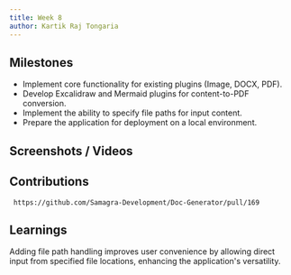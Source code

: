 ```yaml
---
title: Week 8
author: Kartik Raj Tongaria  
---
```


## Milestones
- Implement core functionality for existing plugins (Image, DOCX, PDF).
- Develop Excalidraw and Mermaid plugins for content-to-PDF conversion.
- Implement the ability to specify file paths for input content.
- Prepare the application for deployment on a local environment.

## Screenshots / Videos 

## Contributions
     https://github.com/Samagra-Development/Doc-Generator/pull/169
## Learnings
 Adding file path handling improves user convenience by allowing direct input from specified file locations, enhancing the application's versatility.